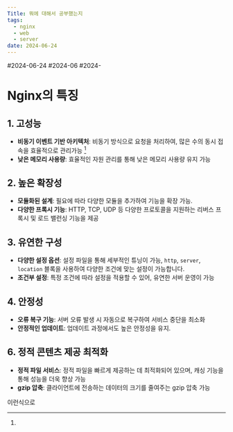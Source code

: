 ```yaml
---
Title: 뭐에 대해서 공부했는지
tags:
  - nginx
  - web
  - server
date: 2024-06-24
---
```

#2024-06-24 #2024-06 #2024-

# Nginx의 특징

## 1. 고성능 
- **비동기 이벤트 기반 아키텍처**: 비동기 방식으로 요청을 처리하여, 많은 수의 동시 접속을 효율적으로 관리가능 [^1]
- **낮은 메모리 사용량**: 효율적인 자원 관리를 통해 낮은 메모리 사용량 유지 가능

## 2. 높은 확장성
- **모듈화된 설계**: 필요에 따라 다양한 모듈을 추가하여 기능을 확장 가능.
-  **다양한 프록시 기능**: HTTP, TCP, UDP 등 다양한 프로토콜을 지원하는 리버스 프록시 및 로드 밸런싱 기능을 제공

## 3. 유연한 구성 
- **다양한 설정 옵션**: 설정 파일을 통해 세부적인 튜닝이 가능, `http`, `server`, `location` 블록을 사용하여 다양한 조건에 맞는 설정이 가능합니다. 
- **조건부 설정**: 특정 조건에 따라 설정을 적용할 수 있어, 유연한 서버 운영이 가능

## 4. 안정성 
- **오류 복구 기능**: 서버 오류 발생 시 자동으로 복구하여 서비스 중단을 최소화
- **안정적인 업데이트**: 업데이트 과정에서도 높은 안정성을 유지.

## 6. 정적 콘텐츠 제공 최적화 
- **정적 파일 서비스**: 정적 파일을 빠르게 제공하는 데 최적화되어 있으며, 캐싱 기능을 통해 성능을 더욱 향상 가능
-  **gzip 압축**: 클라이언트에 전송하는 데이터의 크기를 줄여주는 gzip 압축 가능






[^1]: 
이런식으로
